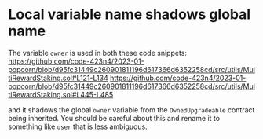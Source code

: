 # Local variable name shadows global name
The variable `owner` is used in both these code snippets:
https://github.com/code-423n4/2023-01-popcorn/blob/d95fc31449c260901811196d617366d6352258cd/src/utils/MultiRewardStaking.sol#L121-L134
https://github.com/code-423n4/2023-01-popcorn/blob/d95fc31449c260901811196d617366d6352258cd/src/utils/MultiRewardStaking.sol#L445-L485

and it shadows the global `owner` variable from the `OwnedUpgradeable` contract being inherited. You should be careful about this and rename it to something like `user` that is less ambiguous.
